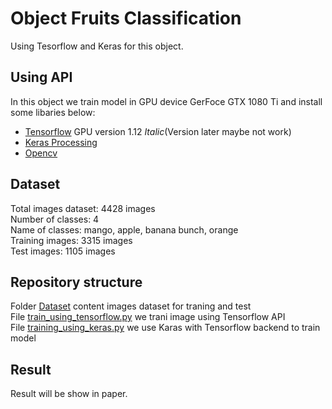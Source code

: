 # Object Fruits Classification  
Using Tesorflow and Keras for this object.
## Using API
In this object we train model in GPU device GerFoce GTX 1080 Ti and install some libaries below:  
* [Tensorflow](https://www.tensorflow.org/) GPU version 1.12 *Italic*(Version later maybe not work) 
* [Keras Processing](https://keras.io/)
* [Opencv](https://opencv.org/)
## Dataset
Total images dataset: 4428 images  
Number of classes: 4  
Name of classes: mango, apple, banana bunch, orange  
Training images: 3315 images  
Test images: 1105 images  
## Repository structure
Folder [Dataset](https://github.com/ivsr/Computer-Visison/tree/master/fruit_classification/dataset) content images dataset for traning and test  
File [train_using_tensorflow.py](https://github.com/ivsr/Computer-Visison/blob/master/fruit_classification/train_using_tensorflow.py) we trani image using Tensorflow API  
File [training_using_keras.py](https://github.com/ivsr/Computer-Visison/blob/master/fruit_classification/train_using_keras.py) we use Karas with Tensorflow backend to train model

## Result
Result will be show in paper.
